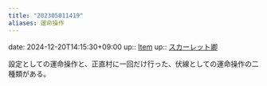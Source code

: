 ```yaml
---
title: "202305011419"
aliases: 運命操作
---
```


date: 2024-12-20T14:15:30+09:00
up:: [Item](202305011423.md)
up:: [スカーレット卿](202304262312.md)

設定としての運命操作と、正直村に一回だけ行った、伏線としての運命操作の二種類がある。


